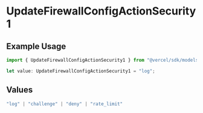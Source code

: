 # UpdateFirewallConfigActionSecurity1

## Example Usage

```typescript
import { UpdateFirewallConfigActionSecurity1 } from "@vercel/sdk/models/updatefirewallconfigop.js";

let value: UpdateFirewallConfigActionSecurity1 = "log";
```

## Values

```typescript
"log" | "challenge" | "deny" | "rate_limit"
```
